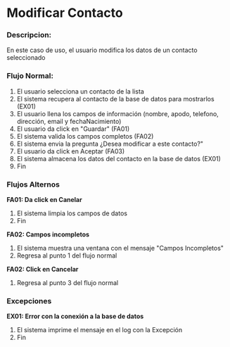 # Modificar Contacto
### Descripcion:
En este caso de uso, el usuario modifica los datos de un contacto seleccionado
### Flujo Normal:
1. El usuario selecciona un contacto de la lista
2. El sistema recupera al contacto de la base de datos para mostrarlos (EX01)
3. El usuario llena los campos de información (nombre, apodo, telefono, dirección, email y fechaNacimiento)
4. El usuario da click en "Guardar" (FA01) 
5. El sistema valida los campos completos (FA02)
6. El sistema envia la pregunta ¿Desea modificar a este contacto?"
7. El usuario da click en Aceptar (FA03)
8. El sistema almacena los datos del contacto en la base de datos (EX01)
9. Fin

### Flujos Alternos
**FA01: Da click en Canelar**
1. El sistema limpia los campos de datos
2. Fin

**FA02: Campos incompletos**
1. El sistema muestra una ventana con el mensaje "Campos Incompletos"
2. Regresa al punto 1 del flujo normal

**FA02: Click en Cancelar**
1. Regresa al punto 3 del flujo normal

### Excepciones
**EX01: Error con la conexión a la base de datos**
1. El sistema imprime el mensaje en el log con la Excepción
2. Fin